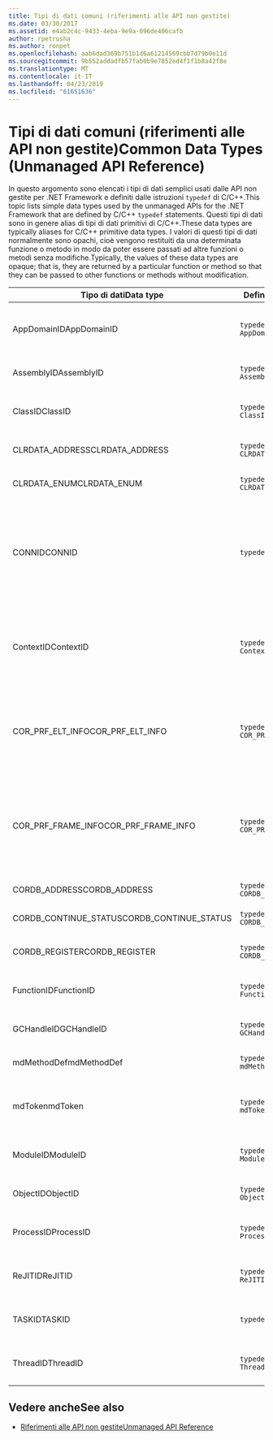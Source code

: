 ```yaml
---
title: Tipi di dati comuni (riferimenti alle API non gestite)
ms.date: 03/30/2017
ms.assetid: e4ab2c4c-9433-4eba-9e9a-096de406cafb
author: rpetrusha
ms.author: ronpet
ms.openlocfilehash: aab6dad369b751b1d6a61214569cbb7d79b0e11d
ms.sourcegitcommit: 9b552addadfb57fab0b9e7852ed4f1f1b8a42f8e
ms.translationtype: MT
ms.contentlocale: it-IT
ms.lasthandoff: 04/23/2019
ms.locfileid: "61651636"
---
```

# <a name="common-data-types-unmanaged-api-reference"></a><span data-ttu-id="f1363-102">Tipi di dati comuni (riferimenti alle API non gestite)</span><span class="sxs-lookup"><span data-stu-id="f1363-102">Common Data Types (Unmanaged API Reference)</span></span>
<span data-ttu-id="f1363-103">In questo argomento sono elencati i tipi di dati semplici usati dalle API non gestite per .NET Framework e definiti dalle istruzioni `typedef` di C/C++.</span><span class="sxs-lookup"><span data-stu-id="f1363-103">This topic lists simple data types used by the unmanaged APIs for the .NET Framework that are defined by C/C++ `typedef` statements.</span></span> <span data-ttu-id="f1363-104">Questi tipi di dati sono in genere alias di tipi di dati primitivi di C/C++.</span><span class="sxs-lookup"><span data-stu-id="f1363-104">These data types are typically aliases for C/C++ primitive data types.</span></span> <span data-ttu-id="f1363-105">I valori di questi tipi di dati normalmente sono opachi, cioè vengono restituiti da una determinata funzione o metodo in modo da poter essere passati ad altre funzioni o metodi senza modifiche.</span><span class="sxs-lookup"><span data-stu-id="f1363-105">Typically, the values of these data types are opaque; that is, they are returned by a particular function or method so that they can be passed to other functions or methods without modification.</span></span>  
  
|<span data-ttu-id="f1363-106">Tipo di dati</span><span class="sxs-lookup"><span data-stu-id="f1363-106">Data type</span></span>|<span data-ttu-id="f1363-107">Definizione</span><span class="sxs-lookup"><span data-stu-id="f1363-107">Definition</span></span>|<span data-ttu-id="f1363-108">Definito in</span><span class="sxs-lookup"><span data-stu-id="f1363-108">Defined in</span></span>|<span data-ttu-id="f1363-109">Descrizione</span><span class="sxs-lookup"><span data-stu-id="f1363-109">Description</span></span>|  
|---------------|----------------|----------------|-----------------|  
|<span data-ttu-id="f1363-110">AppDomainID</span><span class="sxs-lookup"><span data-stu-id="f1363-110">AppDomainID</span></span>|`typedef UINT_PTR AppDomainID;`|<span data-ttu-id="f1363-111">corprof.h</span><span class="sxs-lookup"><span data-stu-id="f1363-111">corprof.h</span></span>|<span data-ttu-id="f1363-112">Identificatore di un dominio di applicazione.</span><span class="sxs-lookup"><span data-stu-id="f1363-112">The identifier of an application domain.</span></span>|  
|<span data-ttu-id="f1363-113">AssemblyID</span><span class="sxs-lookup"><span data-stu-id="f1363-113">AssemblyID</span></span>|`typedef UINT_PTR AssemblyID;`|<span data-ttu-id="f1363-114">corprof.h</span><span class="sxs-lookup"><span data-stu-id="f1363-114">corprof.h</span></span>|<span data-ttu-id="f1363-115">Identificatore di un assembly.</span><span class="sxs-lookup"><span data-stu-id="f1363-115">The identifier of an assembly.</span></span>|  
|<span data-ttu-id="f1363-116">ClassID</span><span class="sxs-lookup"><span data-stu-id="f1363-116">ClassID</span></span>|`typedef UINT_PTR ClassID;`|<span data-ttu-id="f1363-117">corprof.h</span><span class="sxs-lookup"><span data-stu-id="f1363-117">corprof.h</span></span>|<span data-ttu-id="f1363-118">Identificatore di una classe gestita.</span><span class="sxs-lookup"><span data-stu-id="f1363-118">The identifier of a managed class.</span></span>|  
|<span data-ttu-id="f1363-119">CLRDATA_ADDRESS</span><span class="sxs-lookup"><span data-stu-id="f1363-119">CLRDATA_ADDRESS</span></span>|`typedef ULONG64 CLRDATA_ADDRESS;`|<span data-ttu-id="f1363-120">clrdata.h</span><span class="sxs-lookup"><span data-stu-id="f1363-120">clrdata.h</span></span>|<span data-ttu-id="f1363-121">Un indirizzo di memoria a 64 bit.</span><span class="sxs-lookup"><span data-stu-id="f1363-121">A 64-bit memory address.</span></span>|
|<span data-ttu-id="f1363-122">CLRDATA_ENUM</span><span class="sxs-lookup"><span data-stu-id="f1363-122">CLRDATA_ENUM</span></span>|`typedef ULONG64 CLRDATA_ADDRESS;`|<span data-ttu-id="f1363-123">Non disponibile</span><span class="sxs-lookup"><span data-stu-id="f1363-123">Not Available</span></span>|<span data-ttu-id="f1363-124">Un indirizzo di memoria a 64 bit.</span><span class="sxs-lookup"><span data-stu-id="f1363-124">A 64-bit memory address.</span></span>|
|<span data-ttu-id="f1363-125">CONNID</span><span class="sxs-lookup"><span data-stu-id="f1363-125">CONNID</span></span>|`typedef DWORD CONNID;`|<span data-ttu-id="f1363-126">cordebug.h, mscoree.h</span><span class="sxs-lookup"><span data-stu-id="f1363-126">cordebug.h, mscoree.h</span></span>|<span data-ttu-id="f1363-127">Identificatore della connessione per un thread connesso a un'istanza di Microsoft SQL Server.</span><span class="sxs-lookup"><span data-stu-id="f1363-127">The connection identifier for a thread that is connected to an instance of Microsoft SQL Server.</span></span>|  
|<span data-ttu-id="f1363-128">ContextID</span><span class="sxs-lookup"><span data-stu-id="f1363-128">ContextID</span></span>|`typedef UINT_PTR ContextID;`|<span data-ttu-id="f1363-129">corprof.h</span><span class="sxs-lookup"><span data-stu-id="f1363-129">corprof.h</span></span>|<span data-ttu-id="f1363-130">Identificatore del contesto associato a un thread gestito specifico.</span><span class="sxs-lookup"><span data-stu-id="f1363-130">The identifier of the context associated with a particular managed thread.</span></span>|  
|<span data-ttu-id="f1363-131">COR_PRF_ELT_INFO</span><span class="sxs-lookup"><span data-stu-id="f1363-131">COR_PRF_ELT_INFO</span></span>|`typedef UINT_PTR COR_PRF_ELT_INFO;`|<span data-ttu-id="f1363-132">corprof.h</span><span class="sxs-lookup"><span data-stu-id="f1363-132">corprof.h</span></span>|<span data-ttu-id="f1363-133">Handle opaco che rappresenta le informazioni su un determinato stack frame.</span><span class="sxs-lookup"><span data-stu-id="f1363-133">An opaque handle that represents information about a particular stack frame.</span></span>|  
|<span data-ttu-id="f1363-134">COR_PRF_FRAME_INFO</span><span class="sxs-lookup"><span data-stu-id="f1363-134">COR_PRF_FRAME_INFO</span></span>|`typedef UINT_PTR COR_PRF_FRAME_INFO;`|<span data-ttu-id="f1363-135">corprof.h</span><span class="sxs-lookup"><span data-stu-id="f1363-135">corprof.h</span></span>|<span data-ttu-id="f1363-136">Handle opaco che punta a uno stack frame.</span><span class="sxs-lookup"><span data-stu-id="f1363-136">An opaque handle that points to a stack frame.</span></span> <span data-ttu-id="f1363-137">È valido solo durante il callback a cui viene passato.</span><span class="sxs-lookup"><span data-stu-id="f1363-137">It is valid only during the callback to which it is passed.</span></span>|  
|<span data-ttu-id="f1363-138">CORDB_ADDRESS</span><span class="sxs-lookup"><span data-stu-id="f1363-138">CORDB_ADDRESS</span></span>|`typedef ULONG64 CORDB_ADDRESS;`|<span data-ttu-id="f1363-139">cordebug.h</span><span class="sxs-lookup"><span data-stu-id="f1363-139">cordebug.h</span></span>|<span data-ttu-id="f1363-140">Indirizzo in memoria.</span><span class="sxs-lookup"><span data-stu-id="f1363-140">An address in memory.</span></span>|  
|<span data-ttu-id="f1363-141">CORDB_CONTINUE_STATUS</span><span class="sxs-lookup"><span data-stu-id="f1363-141">CORDB_CONTINUE_STATUS</span></span>|`typedef DWORD CORDB_CONTINUE_STATUS;`|<span data-ttu-id="f1363-142">cordebug.h</span><span class="sxs-lookup"><span data-stu-id="f1363-142">cordebug.h</span></span>|<span data-ttu-id="f1363-143">Stato di continuazione.</span><span class="sxs-lookup"><span data-stu-id="f1363-143">The continuation status.</span></span>|  
|<span data-ttu-id="f1363-144">CORDB_REGISTER</span><span class="sxs-lookup"><span data-stu-id="f1363-144">CORDB_REGISTER</span></span>|`typedef ULONG64 CORDB_REGISTER;`|<span data-ttu-id="f1363-145">cordebug.h</span><span class="sxs-lookup"><span data-stu-id="f1363-145">cordebug.h</span></span>|<span data-ttu-id="f1363-146">Valore di un registro della CPU.</span><span class="sxs-lookup"><span data-stu-id="f1363-146">The value of a CPU register.</span></span>|
|<span data-ttu-id="f1363-147">FunctionID</span><span class="sxs-lookup"><span data-stu-id="f1363-147">FunctionID</span></span>|`typedef UINT_PTR FunctionID;`|<span data-ttu-id="f1363-148">corprof.h</span><span class="sxs-lookup"><span data-stu-id="f1363-148">corprof.h</span></span>|<span data-ttu-id="f1363-149">Identificatore di una funzione o di un metodo.</span><span class="sxs-lookup"><span data-stu-id="f1363-149">The identifier of a function or method.</span></span>|  
|<span data-ttu-id="f1363-150">GCHandleID</span><span class="sxs-lookup"><span data-stu-id="f1363-150">GCHandleID</span></span>|`typedef UINT_PTR GCHandleID;`|<span data-ttu-id="f1363-151">corprof.h</span><span class="sxs-lookup"><span data-stu-id="f1363-151">corprof.h</span></span>|<span data-ttu-id="f1363-152">Handle di Garbage Collection.</span><span class="sxs-lookup"><span data-stu-id="f1363-152">A garbage collection handle.</span></span>|  
|<span data-ttu-id="f1363-153">mdMethodDef</span><span class="sxs-lookup"><span data-stu-id="f1363-153">mdMethodDef</span></span>|`typedef mdToken mdMethodDef;`|<span data-ttu-id="f1363-154">cordebug.h</span><span class="sxs-lookup"><span data-stu-id="f1363-154">cordebug.h</span></span>|<span data-ttu-id="f1363-155">Un token di definizione di metodo.</span><span class="sxs-lookup"><span data-stu-id="f1363-155">A method definition token.</span></span>|
|<span data-ttu-id="f1363-156">mdToken</span><span class="sxs-lookup"><span data-stu-id="f1363-156">mdToken</span></span>|`typedef UINT32 mdToken;`|<span data-ttu-id="f1363-157">corprof.h</span><span class="sxs-lookup"><span data-stu-id="f1363-157">corprof.h</span></span>|<span data-ttu-id="f1363-158">Un token di metadati (una riga in una tabella di metadati).</span><span class="sxs-lookup"><span data-stu-id="f1363-158">A metadata token (a row in a metadata table).</span></span>|  
|<span data-ttu-id="f1363-159">ModuleID</span><span class="sxs-lookup"><span data-stu-id="f1363-159">ModuleID</span></span>|`typedef UINT_PTR ModuleID;`|<span data-ttu-id="f1363-160">corprof.h</span><span class="sxs-lookup"><span data-stu-id="f1363-160">corprof.h</span></span>|<span data-ttu-id="f1363-161">Identificatore di un modulo di assembly.</span><span class="sxs-lookup"><span data-stu-id="f1363-161">The identifier of an assembly module.</span></span>|  
|<span data-ttu-id="f1363-162">ObjectID</span><span class="sxs-lookup"><span data-stu-id="f1363-162">ObjectID</span></span>|`typedef UINT_PTR ObjectID;`|<span data-ttu-id="f1363-163">corprof.h</span><span class="sxs-lookup"><span data-stu-id="f1363-163">corprof.h</span></span>|<span data-ttu-id="f1363-164">Identificatore di un oggetto.</span><span class="sxs-lookup"><span data-stu-id="f1363-164">The identifier of an object.</span></span>|  
|<span data-ttu-id="f1363-165">ProcessID</span><span class="sxs-lookup"><span data-stu-id="f1363-165">ProcessID</span></span>|`typedef UINT_PTR ProcessID;`|<span data-ttu-id="f1363-166">corprof.h</span><span class="sxs-lookup"><span data-stu-id="f1363-166">corprof.h</span></span>|<span data-ttu-id="f1363-167">Identificatore di un processo gestito.</span><span class="sxs-lookup"><span data-stu-id="f1363-167">The identifier of a managed process.</span></span>|  
|<span data-ttu-id="f1363-168">ReJITID</span><span class="sxs-lookup"><span data-stu-id="f1363-168">ReJITID</span></span>|`typedef UINT_PTR ReJITID;`|<span data-ttu-id="f1363-169">corprof.h</span><span class="sxs-lookup"><span data-stu-id="f1363-169">corprof.h</span></span>|<span data-ttu-id="f1363-170">Identificatore di una funzione Just-In-Time.</span><span class="sxs-lookup"><span data-stu-id="f1363-170">The identifier of a jitted function.</span></span>|  
|<span data-ttu-id="f1363-171">TASKID</span><span class="sxs-lookup"><span data-stu-id="f1363-171">TASKID</span></span>|`typedef UINT64 TASKID;`|<span data-ttu-id="f1363-172">cordebug.h, mscoree.h</span><span class="sxs-lookup"><span data-stu-id="f1363-172">cordebug.h, mscoree.h</span></span>|<span data-ttu-id="f1363-173">L'identificatore di un' [ICLRTask](../../../docs/framework/unmanaged-api/hosting/iclrtask-interface.md) istanza.</span><span class="sxs-lookup"><span data-stu-id="f1363-173">The identifier of an [ICLRTask](../../../docs/framework/unmanaged-api/hosting/iclrtask-interface.md) instance.</span></span>|  
|<span data-ttu-id="f1363-174">ThreadID</span><span class="sxs-lookup"><span data-stu-id="f1363-174">ThreadID</span></span>|`typedef UINT_PTR ThreadID;`|<span data-ttu-id="f1363-175">corprof.h</span><span class="sxs-lookup"><span data-stu-id="f1363-175">corprof.h</span></span>|<span data-ttu-id="f1363-176">Identificatore di un thread gestito.</span><span class="sxs-lookup"><span data-stu-id="f1363-176">The identifier of a managed thread.</span></span>|  
  
## <a name="see-also"></a><span data-ttu-id="f1363-177">Vedere anche</span><span class="sxs-lookup"><span data-stu-id="f1363-177">See also</span></span>

- [<span data-ttu-id="f1363-178">Riferimenti alle API non gestite</span><span class="sxs-lookup"><span data-stu-id="f1363-178">Unmanaged API Reference</span></span>](../../../docs/framework/unmanaged-api/index.md)
